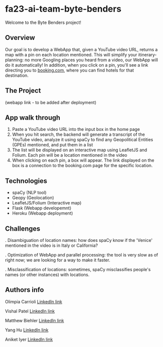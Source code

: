 # fa23-ai-team-byte-benders
Welcome to the Byte Benders project! 

## Overview
Our goal is to develop a WebApp that, given a YouTube video URL, returns a map with a pin on each location mentioned. 
This will simplify your itinerary-planning: no more Googling places you heard from a video, our WebApp will do it automatically!
In addition, when you click on a pin, you'll see a link directing you to [booking.com](https://www.booking.com/index.it.html?aid=397594&label=gog235jc-1DCAEoggI46AdIM1gDaIkCiAEBmAEUuAEHyAEM2AED6AEBiAIBqAIDuAKHopWrBsACAdICJDZiZWNhNzcyLTVmZWYtNGUyYi1hMDMzLWQ0MTg4YjRmMmY2MtgCBOACAQ&sid=0091c803ef3b597482296dcd12748d99&keep_landing=1&sb_price_type=total&), where you can find hotels for that destination. 

## The Project
(webapp link - to be added after deployment)  


## App walk through
1. Paste a YouTube video URL into the input box in the home page
2. When you hit search, the backend will generate a transcript of the YouTube video, analyze it using spaCy to find any Geopolitical Entities (GPEs) mentioned, and put them in a list
3. The list will be displayed on an interactive map using LeafletJS and Folium. Each pin will be a location mentioned in the video
4. When clicking on each pin, a box will appear. The link displayed on the box is a connection to the booking.com page for the specific location.
   
## Technologies
- spaCy (NLP tool)
- Geopy (Geolocation)
- LeafletJS/Folium (Interactive map)
- Flask (Webapp developemnt)
- Heroku (Webapp deployment)
  
## Challenges
. Disambiguation of location names: how does spaCy know if the 'Venice' mentioned in the video is in Italy or California?

. Optimization of WebApp and parallel processing: the tool is very slow as of right now; we are looking for a way to make it faster. 

. Misclassification of locations: sometimes, spaCy misclassifies people's names (or other instances) with locations.

## Authors info
Olimpia Carrioli [LinkedIn link](https://www.linkedin.com/in/olimpia-carrioli-708192212/)

Vishal Patel [LinkedIn link](https://www.linkedin.com/in/patvishal/)

Matthew Biehler [LinkedIn link](https://www.linkedin.com/in/matthew-biehler-7804b1271/)

Yang Hu [LinkedIn link](https://www.linkedin.com/in/yanghu2003/)

Aniket Iyer [LinkedIn link](https://www.linkedin.com/in/aniket-iyer/)

